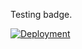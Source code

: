 Testing badge.

[![Deployment](https://github.com/chandrumsmg/java_project/actions/workflows/testing.yml/badge.svg?branch=main)](https://github.com/chandrumsmg/java_project/actions/workflows/testing.yml)
